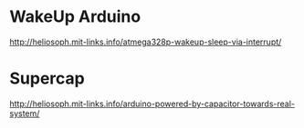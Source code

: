 
# WakeUp Arduino

<http://heliosoph.mit-links.info/atmega328p-wakeup-sleep-via-interrupt/>


# Supercap

<http://heliosoph.mit-links.info/arduino-powered-by-capacitor-towards-real-system/>